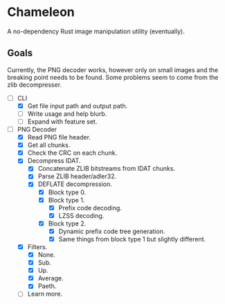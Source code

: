 # Chameleon

A no-dependency Rust image manipulation utility (eventually).

## Goals

Currently, the PNG decoder works, however only on small images and the
breaking point needs to be found. Some problems seem to come from the zlib
decompresser.

- [ ] CLI
  - [x] Get file input path and output path.
  - [ ] Write usage and help blurb.
  - [ ] Expand with feature set.
- [ ] PNG Decoder
  - [x] Read PNG file header.
  - [x] Get all chunks.
  - [x] Check the CRC on each chunk.
  - [x] Decompress IDAT.
    - [x] Concatenate ZLIB bitstreams from IDAT chunks.
    - [x] Parse ZLIB header/adler32.
    - [x] DEFLATE decompression.
      - [x] Block type 0.
      - [x] Block type 1.
        - [x] Prefix code decoding.
        - [x] LZSS decoding.
      - [x] Block type 2.
        - [x] Dynamic prefix code tree generation.
        - [x] Same things from block type 1 but slightly different.
  - [x] Filters.
    - [x] None.
    - [x] Sub.
    - [x] Up.
    - [x] Average.
    - [x] Paeth.
  - [ ] Learn more.
